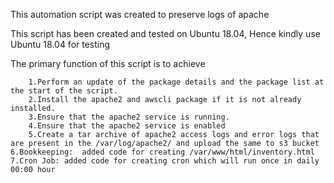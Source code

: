 This automation script was created to preserve logs of apache

This script has been created and tested on Ubuntu 18.04, Hence kindly use Ubuntu 18.04 for testing

The primary function of this script is to achieve

        1.Perform an update of the package details and the package list at the start of the script.
        2.Install the apache2 and awscli package if it is not already installed.
        3.Ensure that the apache2 service is running. 
        4.Ensure that the apache2 service is enabled
        5.Create a tar archive of apache2 access logs and error logs that are present in the /var/log/apache2/ and upload the same to s3 bucket
	6.Bookkeeping:  added code for creating /var/www/html/inventory.html
	7.Cron Job: added code for creating cron which will run once in daily 00:00 hour
